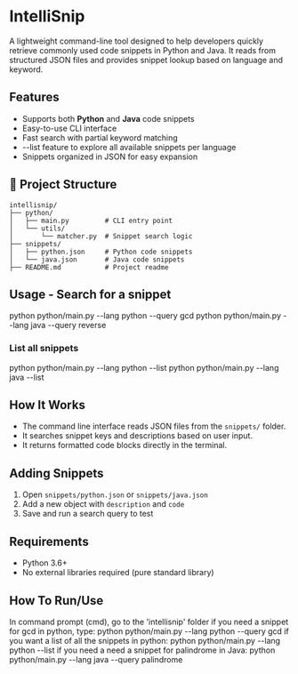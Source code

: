 # IntelliSnip
A lightweight command-line tool designed to help developers quickly retrieve commonly used code snippets in Python and Java.
It reads from structured JSON files and provides snippet lookup based on language and keyword.

## Features
- Supports both **Python** and **Java** code snippets
- Easy-to-use CLI interface
- Fast search with partial keyword matching
- --list feature to explore all available snippets per language
- Snippets organized in JSON for easy expansion


## 📂 Project Structure
```
intellisnip/
├── python/
│   ├── main.py         # CLI entry point
│   └── utils/
│       └── matcher.py  # Snippet search logic
├── snippets/
│   ├── python.json     # Python code snippets
│   └── java.json       # Java code snippets
├── README.md           # Project readme
```

## Usage - Search for a snippet
python python/main.py --lang python --query gcd
python python/main.py --lang java --query reverse

### List all snippets
python python/main.py --lang python --list
python python/main.py --lang java --list

## How It Works
- The command line interface reads JSON files from the `snippets/` folder.
- It searches snippet keys and descriptions based on user input.
- It returns formatted code blocks directly in the terminal.

## Adding Snippets
1. Open `snippets/python.json` or `snippets/java.json`
2. Add a new object with `description` and `code`
3. Save and run a search query to test

## Requirements
- Python 3.6+
- No external libraries required (pure standard library)

## How To Run/Use
In command prompt (cmd), go to the 'intellisnip' folder
if you need a snippet for gcd in python, type:
    python python/main.py --lang python --query gcd
if you want a list of all the snippets in python:
    python python/main.py --lang python --list
if you need a need a snippet for palindrome in Java:
    python python/main.py --lang java --query palindrome
